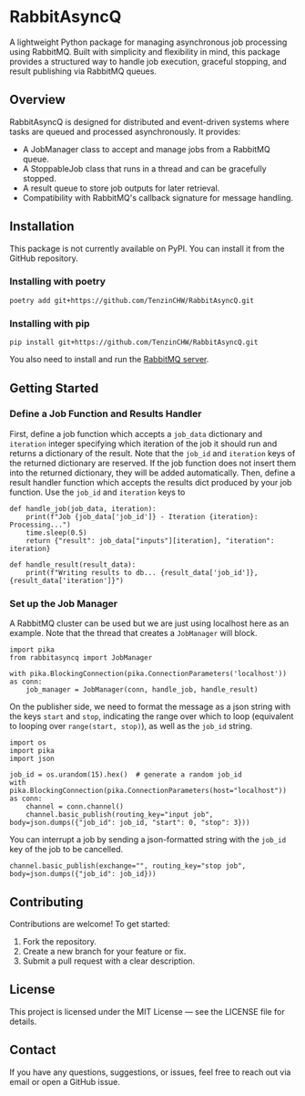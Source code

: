 # RabbitAsyncQ
A lightweight Python package for managing asynchronous job processing using RabbitMQ. Built with simplicity and flexibility in mind, this package provides a structured way to handle job execution, graceful stopping, and result publishing via RabbitMQ queues.

## Overview
RabbitAsyncQ is designed for distributed and event-driven systems where tasks are queued and processed asynchronously. It provides:
- A JobManager class to accept and manage jobs from a RabbitMQ queue.
- A StoppableJob class that runs in a thread and can be gracefully stopped.
- A result queue to store job outputs for later retrieval.
- Compatibility with RabbitMQ's callback signature for message handling.

## Installation
This package is not currently available on PyPI. You can install it from the GitHub repository.

### Installing with poetry
`poetry add git+https://github.com/TenzinCHW/RabbitAsyncQ.git`

### Installing with pip
`pip install git+https://github.com/TenzinCHW/RabbitAsyncQ.git`

You also need to install and run the [RabbitMQ server](https://www.rabbitmq.com/docs/download).

## Getting Started
### Define a Job Function and Results Handler
First, define a job function which accepts a `job_data` dictionary and `iteration` integer specifying which iteration of the job it should run and returns a dictionary of the result. Note that the `job_id` and `iteration` keys of the returned dictionary are reserved. If the job function does not insert them into the returned dictionary, they will be added automatically.
Then, define a result handler function which accepts the results dict produced by your job function. Use the `job_id` and `iteration` keys to 
```
def handle_job(job_data, iteration):
    print(f"Job {job_data['job_id']} - Iteration {iteration}: Processing...")
    time.sleep(0.5)
    return {"result": job_data["inputs"][iteration], "iteration": iteration}

def handle_result(result_data):
    print(f"Writing results to db... {result_data['job_id']}, {result_data['iteration']}")
```

### Set up the Job Manager
A RabbitMQ cluster can be used but we are just using localhost here as an example. Note that the thread that creates a `JobManager` will block.
```
import pika
from rabbitasyncq import JobManager

with pika.BlockingConnection(pika.ConnectionParameters('localhost')) as conn:
    job_manager = JobManager(conn, handle_job, handle_result)
```

On the publisher side, we need to format the message as a json string with the keys `start` and `stop`, indicating the range over which to loop (equivalent to looping over `range(start, stop)`), as well as the `job_id` string.
```
import os
import pika
import json

job_id = os.urandom(15).hex()  # generate a random job_id
with pika.BlockingConnection(pika.ConnectionParameters(host="localhost")) as conn:
    channel = conn.channel()
    channel.basic_publish(routing_key="input job", body=json.dumps({"job_id": job_id, "start": 0, "stop": 3}))
```

You can interrupt a job by sending a json-formatted string with the `job_id` key of the job to be cancelled.
```
channel.basic_publish(exchange="", routing_key="stop job", body=json.dumps({"job_id": job_id}))
```

## Contributing
Contributions are welcome! To get started:
1. Fork the repository.
2. Create a new branch for your feature or fix.
3. Submit a pull request with a clear description.

## License
This project is licensed under the MIT License — see the LICENSE file for details.

## Contact
If you have any questions, suggestions, or issues, feel free to reach out via email or open a GitHub issue.

